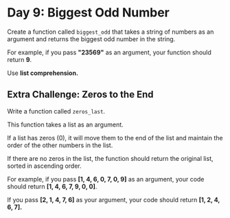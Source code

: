 # Day 9: Biggest Odd Number

Create a function called `biggest_odd` that takes a string of numbers as an argument and returns the biggest odd number in the string.

For example, if you pass __"23569"__ as an argument, your function should return __9__.

Use __list comprehension.__

## Extra Challenge: Zeros to the End

Write a function called `zeros_last`.

This function takes a list as an argument.

If a list has zeros (0), it will move them to the end of the list and maintain the order of the other numbers in the list.

If there are no zeros in the list, the function should return the original list, sorted in ascending order.

For example, if you pass __\[1, 4, 6, 0, 7, 0, 9]__ as an argument, your code should return __\[1, 4, 6, 7, 9, 0, 0]__.

If you pass __\[2, 1, 4, 7, 6]__ as your argument, your code should return __\[1, 2, 4, 6, 7].__
